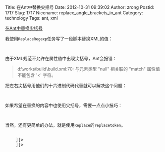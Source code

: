 Title: 在Ant中替换尖括号
Date: 2012-10-31 09:39:02
Author: zrong
Postid: 1717
Slug: 1717
Nicename: replace_angle_brackets_in_ant
Category: technology
Tags: ant, xml

[在Ant中替换尖括号](http://zengrong.net/post/1717.htm)

我使用`ReplaceRegexp`任务写了一段脚本替换XML的值：

<pre lang="XML">
<replaceregexp file="app.xml"
			match="<filename>"
			replace="name"
			encoding="UTF-8"/>
</pre>

由于XML规范不允许在属性值中出现尖括号，Ant会报错：

>d:\works\build\build.xml:70: 与元素类型 "null" 相关联的 "match" 属性值不能包含 '<' 字符。

把左右尖括号用他们的十六进制代码代替就可以解决这个问题：

<pre lang="XML">
<replaceregexp file="app.xml"
			match="\x3Cfilename\x3E"
			replace="name"
			encoding="UTF-8"/>
</pre>

如果希望在替换的内容中也使用尖括号，需要一点点小技巧：

<pre lang="XML">
<replaceregexp file="app.xml"
			match="(\x3C)filename(\x3E)"
			replace="\1name\2"
			encoding="UTF-8"/>
</pre>

当然，还有更简单的办法，就是使用`Replace`的`replacetoken`。

<pre lang="XML">
<replace file="app.xml" encoding="UTF-8">
	<replacetoken><![CDATA[<filename>]]></replacetoken>
	<replacevalue><![CDATA[<name>]]></replacevalue>
</replace>
</pre>
